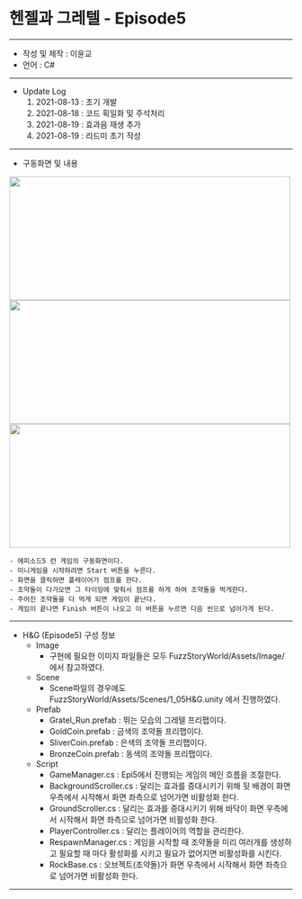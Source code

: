 # 헨젤과 그레텔 - Episode5
***
 - 작성 및 제작 : 이윤교
 - 언어 : C#
***
 - Update Log
      1) 2021-08-13 : 초기 개발
      2) 2021-08-18 : 코드 획일화 및 주석처리
      3) 2021-08-19 : 효과음 재생 추가
      4) 2021-08-19 : 리드미 초기 작성
***
 - 구동화면 및 내용
<img src="https://user-images.githubusercontent.com/73592778/130014820-38b09cb8-684c-4817-8022-e1c0a163c441.png" width="500" height="220">

<img src="https://user-images.githubusercontent.com/73592778/130014795-f271d0ca-a856-4415-849b-b46765ce9a7c.png" width="500" height="220">

<img src="https://user-images.githubusercontent.com/73592778/130014693-799f33c2-a16c-414b-b1ec-0700e5aab678.png" width="500" height="220">

    - 에피소드5 런 게임의 구동화면이다.
    - 미니게임을 시작하려면 Start 버튼을 누른다.
    - 화면을 클릭하면 플레이어가 점프를 한다.
    - 조약돌이 다가오면 그 타이밍에 맞춰서 점프를 하게 하여 조약돌을 먹게한다.
    - 주어진 조약돌을 다 먹게 되면 게임이 끝난다.
    - 게임이 끝나면 Finish 버튼이 나오고 이 버튼을 누르면 다음 씬으로 넘어가게 된다.
***
- H&G (Episode5) 구성 정보
  - Image
    - 구현에 필요한 이미지 파일들은 모두 FuzzStoryWorld/Assets/Image/ 에서 참고하였다.
  - Scene
    - Scene파일의 경우에도 FuzzStoryWorld/Assets/Scenes/1_05H&G.unity 에서 진행하였다.
  - Prefab
    - Gratel_Run.prefab : 뛰는 모습의 그레텔 프리팹이다.
    - GoldCoin.prefab : 금색의 조약돌 프리팹이다.
    - SliverCoin.prefab : 은색의 조약돌 프리팹이다.
    - BronzeCoin.prefab : 동색의 조약돌 프리팹이다.
  - Script
    - GameManager.cs : Epi5에서 진행되는 게임의 메인 흐름을 조절한다.
    - BackgroundScroller.cs : 달리는 효과를 증대시키기 위해 뒷 배경이 화면 우측에서 시작해서 화면 좌측으로 넘어가면 비활성화 한다.
    - GroundScroller.cs : 달리는 효과를 증대시키기 위해 바닥이 화면 우측에서 시작해서 화면 좌측으로 넘어가면 비활성화 한다.
    - PlayerController.cs : 달리는 플레이어의 역할을 관리한다.
    - RespawnManager.cs : 게임을 시작할 때 조약돌을 미리 여러개를 생성하고 필요할 때 마다 활성화를 시키고 필요가 없어지면 비활성화를 시킨다.
    - RockBase.cs : 오브젝트(조약돌)가 화면 우측에서 시작해서 화면 좌측으로 넘어가면 비활성화 한다.
***


